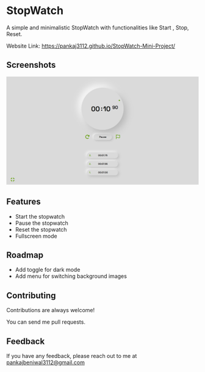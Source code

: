 
# StopWatch

A simple and minimalistic StopWatch with functionalities like Start , Stop, Reset.

Website Link: https://pankaj3112.github.io/StopWatch-Mini-Project/

## Screenshots

![Screenshot](screenshots/Screenshot3.png)

## Features

- Start the stopwatch
- Pause the stopwatch
- Reset the stopwatch
- Fullscreen mode


## Roadmap

- Add toggle for dark mode
- Add menu for switching background images


## Contributing

Contributions are always welcome!

You can send me pull requests.


## Feedback

If you have any feedback, please reach out to me at pankajbeniwal3112@gmail.com

